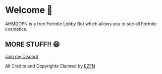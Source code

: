 # Welcome 🥳

AHMDOFN is a free Fortnite Lobby Bot which allows you to see all Fortnite cosmetics.

## MORE STUFF!! 😄
[Join my Discord](https://discord.gg/bfyuy3tF73)

All Credits and Copyrights Claimed by [EZFN](https://EZFN.DEV)

